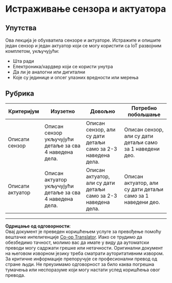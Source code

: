 <!--
CO_OP_TRANSLATOR_METADATA:
{
  "original_hash": "c5a568320b1159394108544807895337",
  "translation_date": "2025-08-28T14:17:24+00:00",
  "source_file": "1-getting-started/lessons/3-sensors-and-actuators/assignment.md",
  "language_code": "sr"
}
-->
# Истраживање сензора и актуатора

## Упутства

Ова лекција је обухватила сензоре и актуаторе. Истражите и опишите један сензор и један актуатор који се могу користити са IoT развојним комплетом, укључујући:

* Шта ради
* Електроника/хардвер који се користи унутра
* Да ли је аналогни или дигитални
* Које су јединице и опсег улазних вредности или мерења

## Рубрика

| Критеријум | Изузетно | Довољно | Потребно побољшање |
| ---------- | -------- | ------- | ------------------ |
| Описати сензор | Описан сензор укључујући детаље за сва 4 наведена дела. | Описан сензор, али су дати детаљи само за 2-3 наведена дела. | Описан сензор, али су дати детаљи само за 1 наведени део. |
| Описати актуатор | Описан актуатор укључујући детаље за сва 4 наведена дела. | Описан актуатор, али су дати детаљи само за 2-3 наведена дела. | Описан актуатор, али су дати детаљи само за 1 наведени део. |

---

**Одрицање од одговорности**:  
Овај документ је преведен коришћењем услуге за превођење помоћу вештачке интелигенције [Co-op Translator](https://github.com/Azure/co-op-translator). Иако се трудимо да обезбедимо тачност, молимо вас да имате у виду да аутоматски преводи могу садржати грешке или нетачности. Оригинални документ на његовом изворном језику треба сматрати ауторитативним извором. За критичне информације препоручује се професионални превод од стране људи. Не преузимамо одговорност за било каква погрешна тумачења или неспоразуме који могу настати услед коришћења овог превода.
